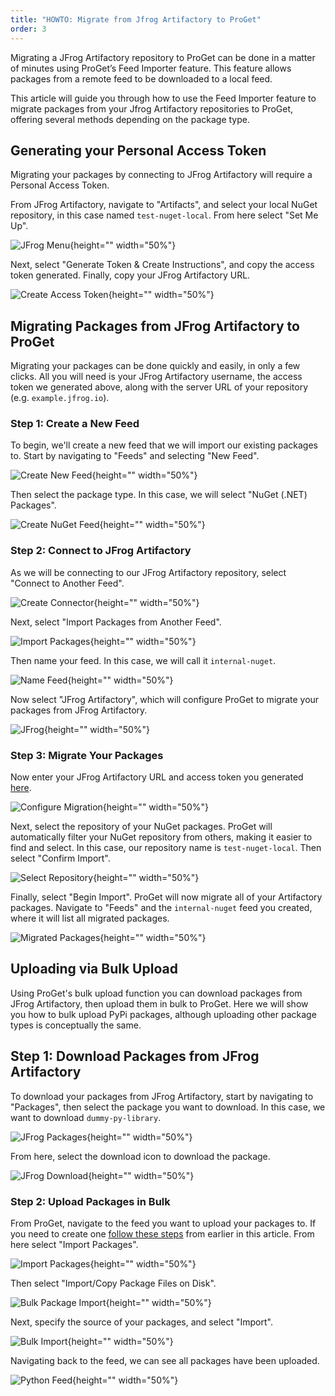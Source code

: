 ```yaml
---
title: "HOWTO: Migrate from Jfrog Artifactory to ProGet"
order: 3
---
```


Migrating a JFrog Artifactory repository to ProGet can be done in a matter of minutes using ProGet’s Feed Importer feature. This feature allows packages from a remote feed to be downloaded to a local feed. 

This article will guide you through how to use the Feed Importer feature to migrate packages from your Jfrog Artifactory repositories to ProGet, offering several methods depending on the package type.

## Generating your Personal Access Token

Migrating your packages by connecting to JFrog Artifactory will require a Personal Access Token. 

From JFrog Artifactory, navigate to "Artifacts", and select your local NuGet repository, in this case named `test-nuget-local`. From here select "Set Me Up".

![JFrog Menu](/resources/docs/jfrog-artifacts-setmeup.png){height="" width="50%"}

Next, select "Generate Token & Create Instructions", and copy the access token generated. Finally, copy your JFrog Artifactory URL.

![Create Access Token](/resources/docs/jfrog-artifacts-createaccesstoken.png){height="" width="50%"}

## Migrating Packages from JFrog Artifactory to ProGet

Migrating your packages can be done quickly and easily, in only a few clicks. All you will need is your JFrog Artifactory username, the access token we generated above, along with the server URL of your repository (e.g. `example.jfrog.io`).

### Step 1: Create a New Feed

To begin, we'll create a new feed that we will import our existing packages to. Start by navigating to "Feeds" and selecting "New Feed".

![Create New Feed](/resources/docs/proget-feeds-createnewfeed.png){height="" width="50%"}

Then select the package type. In this case, we will select "NuGet (.NET) Packages".

![Create NuGet Feed](/resources/docs/proget-newfeed-nugetselect.png){height="" width="50%"}

### Step 2: Connect to JFrog Artifactory

As we will be connecting to our JFrog Artifactory repository, select "Connect to Another Feed".

![Create Connector](/resources/docs/proget-createfeed-anotherfeed.png){height="" width="50%"}

Next, select "Import Packages from Another Feed".

![Import Packages](/resources/docs/proget-createfeed-importpackages.png){height="" width="50%"}

Then name your feed. In this case, we will call it `internal-nuget`.

![Name Feed](/resources/docs/proget-createfeed-name.png){height="" width="50%"}

Now select "JFrog Artifactory", which will configure ProGet to migrate your packages from JFrog Artifactory.

![JFrog](/resources/docs/proget-createfeed-migrate-jfrog.png){height="" width="50%"}

### Step 3: Migrate Your Packages

Now enter your JFrog Artifactory URL and access token you generated [here](#generating-your-personal-access-token-pat).

![Configure Migration](/resources/docs/proget-migrate-jfrog.png){height="" width="50%"}

Next, select the repository of your NuGet packages. ProGet will automatically filter your NuGet repository from others, making it easier to find and select. In this case, our repository name is `test-nuget-local`. Then select "Confirm Import".

![Select Repository](/resources/docs/proget-migrate-jfrog-feed.png){height="" width="50%"}

Finally, select "Begin Import". ProGet will now migrate all of your Artifactory packages. Navigate to "Feeds" and the `internal-nuget` feed you created, where it will list all migrated packages.

![Migrated Packages](/resources/docs/proget-nugetfeed-fakepackages.png){height="" width="50%"}

## Uploading via Bulk Upload

Using ProGet's bulk upload function you can download packages from JFrog Artifactory, then upload them in bulk to ProGet. Here we will show you how to bulk upload PyPi packages, although uploading other package types is conceptually the same.

## Step 1: Download Packages from JFrog Artifactory

To download your packages from JFrog Artifactory, start by navigating to "Packages", then select the package you want to download. In this case, we want to download `dummy-py-library`.

![JFrog Packages](/resources/docs/jfrog-feeds-selectpackage.png){height="" width="50%"}

From here, select the download icon to download the package.

![JFrog Download](/resources/docs/jfrog-feeds-downloadpackage.png){height="" width="50%"}

### Step 2: Upload Packages in Bulk

From ProGet, navigate to the feed you want to upload your packages to. If you need to create one [follow these steps](#step-1-create-a-new-feed) from earlier in this article. From here select "Import Packages".

![Import Packages](/resources/docs/proget-python-addpackage.png){height="" width="50%"}

Then select "Import/Copy Package Files on Disk".

![Bulk Package Import](/resources/docs/proget-python-addpackage-bulkimport.png){height="" width="50%"}

Next, specify the source of your packages, and select "Import".

![Bulk Import](/resources/docs/proget-python-bulkimport.png){height="" width="50%"}

Navigating back to the feed, we can see all packages have been uploaded.

![Python Feed](/resources/docs/proget-python-feed.png){height="" width="50%"}

